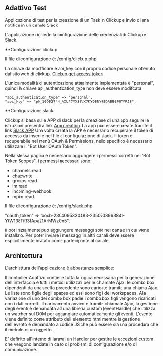 ## Adattivo Test

Applicazione di test per la creazione di un Task in Clickup e invio di una notifica in un canale Slack

L'applicazione richiede la configurazione delle credenziali di Clickup e Slack.

**Configurazione clickup

Il file di configurazione è: /config/clickup.php

La chiave da modificare è api_key con il proprio codice personale ottenuto dal sito web di clickup.
<a href="https://clickup20.docs.apiary.io/#reference/0/authorization/get-access-token">Clickup get access token</a>

L'unica modalità di autenticazione attualmente implementata è "personal", quindi la chiave api_authentication_type non deve essere modifcata.

    "api_authentication_type" => 'personal',
    "api_key" => "pk_10952744_AIL47YX36VX7KY95NY9SDABB6P8YYFJ8",

**Configurazione slack 

Clickup si basa sulle APP di slack per la creazione di una app seguire le istruzioni presenti a link <a href="https://api.slack.com/authentication/basics">App creation</a>. 
La app puo essere create tramite il link <a href="https://api.slack.com/apps">Slack APP</a>
Una volta creata la APP è necessario recuperare il token di accesso da inserire nel file di configurazione di slack.
Il token è recuperabile nel menù OAuth & Permissions, nello specifico è necessario utilizzare il "Bot User OAuth Token".

Nella stessa pagina è necessario aggiungere i permessi corretti nel "Bot Token Scopes", i permessi necessari sono:

* channels:read
* chat:write
* groups:read
* im:read
* incoming-webhook
* mpim:read

Il file di configurazione è: /config/slack.php

   "oauth_token" => "xoxb-2304095330483-2350708963841-YtW138TiR3fApaZ1ArMWzOn5",

Il bot inizialmente puo aggiungere messaggi solo nel canale in cui viene installato. Per poter inviare i messaggi in altri canali deve essere esplicitamente invitato come partecipante al canale. 

## Architettura

L'archiettura dell'applicazione è abbastanza semplice:

Il controller Adattivo contiene tutta la logica necessaria per la generazione dell'interfaccia e tutti i metodi utilizzati per le chiamate Ajax: le combo box dipendenti da una scelta precedente 
sono caricate tramite una chiama Ajax. Le liste sono figlie degli spaces ed essi sono figli dei workspaces. Alla variazione di uno dei combo box padre i combo box figli vengono ricaricati con i dati corretti.
Il caricamento avviente tramite chiamate Ajax, la gestione degli eventi è demandata ad una libreria custom (eventHandle) che utilizza un watcher sul DOM per aggangiare automaticamente gli eventi.
L'evento viene definito come attributo dell'elemento html mentre la gestione dell'evento è demandato a codice JS che può essere sia una procedura che il metodo di un oggetto.

E' definito all'interno di laraval un Handler per gestire le eccezioni custom che vengono lanciate in caso di problemi di configurazione e/o di comunicazione.